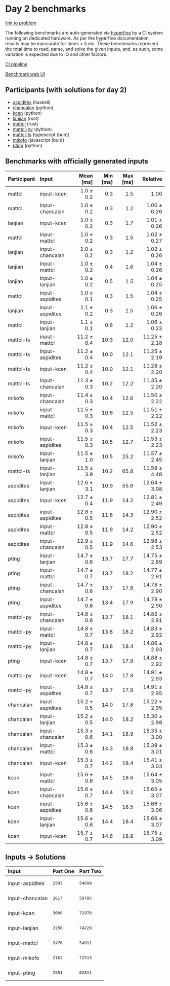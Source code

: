 # Day 2 benchmarks

[link to problem](https://adventofcode.com/2023/day/2)

The following benchmarks are auto-generated via
[hyperfine](https://github.com/sharkdp/hyperfine) by a CI system running on
dedicated hardware. As per the hyperfine documentation, results may be
inaccurate for times < 5 ms. These benchmarks represent the total time to read,
parse, and solve the given inputs, and, as such, some variation is expected due
to IO and other factors.

[CI pipeline](http://ci.papercode.net:8080/teams/main/pipelines/aoc2023)

[Benchmark web UI](https://aoc.ancalagon.black)


## Participants (with solutions for day 2)

- [aspidites](https://github.com/aspidites/aoc2023) (haskell)
- [chancalan](https://github.com/chancalan/aoc2023) (python)
- [kcen](https://github.com/kcen/aoc2023) (python)
- [lanjian](https://github.com/lanjian/aoc-2023) (rust)
- [mattcl](https://github.com/mattcl/aoc2023) (rust)
- [mattcl-py](https://github.com/mattcl/aoc2023-py) (python)
- [mattcl-ts](https://github.com/mattcl/aoc2023-js) (typescript (bun))
- [mikofo](https://github.com/mikofo/advent-of-code-2023) (javascript (bun))
- [pting](https://github.com/pting/aoc2023) (python)


## Benchmarks with officially generated inputs

| Participant | Input | Mean [ms] | Min [ms] | Max [ms] | Relative |
|:---|:---|---:|---:|---:|---:|
| mattcl | input-kcen | 1.0 ± 0.2 | 0.3 | 1.5 | 1.00 |
| mattcl | input-chancalan | 1.0 ± 0.2 | 0.3 | 1.2 | 1.00 ± 0.26 |
| lanjian | input-kcen | 1.0 ± 0.2 | 0.3 | 1.7 | 1.01 ± 0.26 |
| mattcl | input-mattcl | 1.0 ± 0.2 | 0.3 | 1.5 | 1.02 ± 0.27 |
| lanjian | input-chancalan | 1.0 ± 0.2 | 0.3 | 1.2 | 1.02 ± 0.26 |
| lanjian | input-mattcl | 1.0 ± 0.2 | 0.4 | 1.6 | 1.04 ± 0.26 |
| lanjian | input-lanjian | 1.0 ± 0.2 | 0.5 | 1.5 | 1.04 ± 0.25 |
| mattcl | input-aspidites | 1.0 ± 0.1 | 0.3 | 1.5 | 1.04 ± 0.25 |
| lanjian | input-aspidites | 1.1 ± 0.2 | 0.3 | 1.5 | 1.06 ± 0.26 |
| mattcl | input-lanjian | 1.1 ± 0.1 | 0.6 | 1.2 | 1.06 ± 0.23 |
| mattcl-ts | input-mattcl | 11.2 ± 0.4 | 10.3 | 12.0 | 11.25 ± 2.18 |
| mattcl-ts | input-aspidites | 11.2 ± 0.4 | 10.0 | 12.1 | 11.25 ± 2.19 |
| mattcl-ts | input-kcen | 11.2 ± 0.4 | 10.0 | 12.1 | 11.28 ± 2.20 |
| mattcl-ts | input-chancalan | 11.3 ± 0.3 | 10.2 | 12.2 | 11.35 ± 2.20 |
| mikofo | input-chancalan | 11.4 ± 0.3 | 10.4 | 12.6 | 11.50 ± 2.22 |
| mikofo | input-mattcl | 11.5 ± 0.3 | 10.6 | 12.5 | 11.51 ± 2.22 |
| mikofo | input-kcen | 11.5 ± 0.3 | 10.4 | 12.5 | 11.52 ± 2.23 |
| mikofo | input-aspidites | 11.5 ± 0.3 | 10.5 | 12.7 | 11.53 ± 2.23 |
| mikofo | input-lanjian | 11.5 ± 1.0 | 10.5 | 25.2 | 11.57 ± 2.45 |
| mattcl-ts | input-lanjian | 11.5 ± 3.9 | 10.2 | 65.8 | 11.59 ± 4.48 |
| aspidites | input-lanjian | 12.6 ± 3.1 | 10.9 | 55.6 | 12.64 ± 3.98 |
| aspidites | input-kcen | 12.7 ± 0.4 | 11.9 | 14.2 | 12.81 ± 2.49 |
| aspidites | input-aspidites | 12.8 ± 0.5 | 11.8 | 14.3 | 12.90 ± 2.52 |
| aspidites | input-mattcl | 12.8 ± 0.5 | 11.9 | 14.2 | 12.90 ± 2.52 |
| aspidites | input-chancalan | 12.9 ± 0.5 | 11.9 | 14.6 | 12.98 ± 2.53 |
| pting | input-lanjian | 14.7 ± 0.6 | 13.7 | 17.7 | 14.75 ± 2.89 |
| pting | input-mattcl | 14.7 ± 0.7 | 13.7 | 18.2 | 14.77 ± 2.91 |
| pting | input-chancalan | 14.7 ± 0.6 | 13.7 | 17.8 | 14.78 ± 2.90 |
| pting | input-aspidites | 14.7 ± 0.6 | 13.4 | 17.9 | 14.78 ± 2.90 |
| mattcl-py | input-chancalan | 14.8 ± 0.6 | 13.7 | 18.1 | 14.82 ± 2.91 |
| mattcl-py | input-mattcl | 14.8 ± 0.7 | 13.8 | 18.2 | 14.83 ± 2.92 |
| mattcl-py | input-lanjian | 14.8 ± 0.7 | 13.8 | 18.4 | 14.86 ± 2.93 |
| pting | input-kcen | 14.8 ± 0.7 | 13.7 | 17.8 | 14.88 ± 2.92 |
| mattcl-py | input-kcen | 14.8 ± 0.7 | 14.0 | 17.8 | 14.91 ± 2.93 |
| mattcl-py | input-aspidites | 14.8 ± 0.7 | 13.7 | 17.9 | 14.91 ± 2.95 |
| chancalan | input-aspidites | 15.2 ± 0.5 | 14.0 | 17.8 | 15.22 ± 2.95 |
| chancalan | input-lanjian | 15.2 ± 0.5 | 14.0 | 18.2 | 15.30 ± 2.98 |
| chancalan | input-chancalan | 15.3 ± 0.6 | 14.1 | 18.9 | 15.35 ± 3.00 |
| chancalan | input-mattcl | 15.3 ± 0.6 | 14.3 | 18.8 | 15.39 ± 3.01 |
| chancalan | input-kcen | 15.3 ± 0.7 | 14.2 | 18.4 | 15.41 ± 3.03 |
| kcen | input-mattcl | 15.6 ± 0.6 | 14.5 | 18.6 | 15.64 ± 3.05 |
| kcen | input-chancalan | 15.6 ± 0.7 | 14.4 | 19.2 | 15.65 ± 3.07 |
| kcen | input-aspidites | 15.6 ± 0.6 | 14.5 | 18.5 | 15.66 ± 3.06 |
| kcen | input-lanjian | 15.6 ± 0.6 | 14.4 | 18.4 | 15.66 ± 3.07 |
| kcen | input-kcen | 15.7 ± 0.7 | 14.6 | 18.9 | 15.75 ± 3.09 |


## Inputs -> Solutions

| Input | Part One | Part Two |
|:---|:---|:---|
|input-aspidites|<pre>2593</pre>|<pre>54699</pre>|
|input-chancalan|<pre>2617</pre>|<pre>59795</pre>|
|input-kcen|<pre>3099</pre>|<pre>72970</pre>|
|input-lanjian|<pre>2256</pre>|<pre>74229</pre>|
|input-mattcl|<pre>2476</pre>|<pre>54911</pre>|
|input-mikofo|<pre>2162</pre>|<pre>72513</pre>|
|input-pting|<pre>2551</pre>|<pre>62811</pre>|